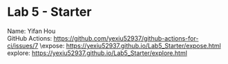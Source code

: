 # Lab 5 - Starter
Name: Yifan Hou\
GitHub Actions: https://github.com/yexiu52937/github-actions-for-ci/issues/7
\expose: https://yexiu52937.github.io/Lab5_Starter/expose.html
explore: https://yexiu52937.github.io/Lab5_Starter/explore.html

